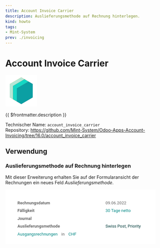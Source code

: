 ```yaml
---
title: Account Invoice Carrier
description: Auslieferungsmethode auf Rechnung hinterlegen.
kind: howto
tags:
- Mint-System
prev: ./invoicing
---
```

# Account Invoice Carrier

![icon_oms_box](attachments/icons_odoo_mint_system.png)

{{ $frontmatter.description }}

Technischer Name: `account_invoice_carrier`\
Repository: <https://github.com/Mint-System/Odoo-Apps-Account-Invoicing/tree/16.0/account_invoice_carrier>

## Verwendung

### Auslieferungsmethode auf Rechnung hinterlegen

Mit dieser Erweiterung erhalten Sie auf der Formularansicht der Rechnungen ein neues Feld *Auslieferungsmethode*.

![](attachments/Account%20Invoice%20Carrier.png)
